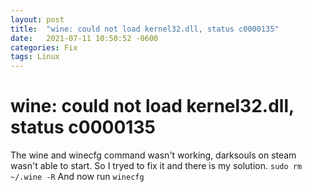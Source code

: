 ```yaml
---
layout: post
title:  "wine: could not load kernel32.dll, status c0000135"
date:   2021-07-11 10:50:52 -0600
categories: Fix
tags: Linux
---
```

# wine: could not load kernel32.dll, status c0000135
The wine and winecfg command wasn't working, darksouls on steam wasn\'t able to start.
So I tryed to fix it and there is my solution.
```sudo rm ~/.wine -R```
And now run ```winecfg```



